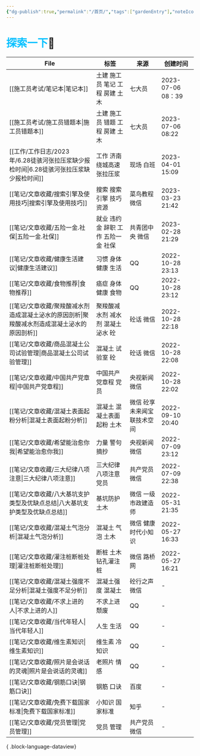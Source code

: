 ```yaml
---
{"dg-publish":true,"permalink":"/首页/","tags":["gardenEntry"],"noteIcon":""}
---
```



# <font color=#00c0ff>探索一下</font>🧐


| File                                                      | 标签                   | 来源             | 创建时间               |
| --------------------------------------------------------- | -------------------- | -------------- | ------------------ |
| [[施工员考试/笔记本\|笔记本]]                                     | 土建 施工员 笔记 工程 房建 土木   | 七大员            | 2023-07-06   08：39 |
| [[施工员考试/施工员错题本\|施工员错题本]]                               | 土建 施工员 错题 工程 房建 土木   | 七大员            | 2023-07-06   08:22 |
| [[工作/工作日志/2023年/6.28徒骇河张拉压浆缺少报检时间\|6.28徒骇河张拉压浆缺少报检时间]] | 工作 济南绕城高速 张拉压浆       | 现场 白班          | 2023-04-01 15:09   |
| [[笔记/文章收藏/搜索引擎及使用技巧\|搜索引擎及使用技巧]]                       | 搜索 搜索引擎 技巧 资源        | 菜鸟教程 微信        | 2023-03-23 21:42   |
| [[笔记/文章收藏/五险一金.社保\|五险一金.社保]]                           | 就业 违约金 辞职 工作 五险一金 社保 | 共青团中央 微信       | 2023-02-28 21:29   |
| [[笔记/文章收藏/健康生活建议\|健康生活建议]]                             | 习惯 身体 健康 生活          | QQ             | 2022-10-28 23:13   |
| [[笔记/文章收藏/食物推荐\|食物推荐]]                                 | 癌症 身体 健康 食物          | QQ             | 2022-10-28 23:12   |
| [[笔记/文章收藏/聚羧酸减水剂造成混凝土泌水的原因剖析\|聚羧酸减水剂造成混凝土泌水的原因剖析]]     | 聚羧酸减水剂 减水剂 混凝土 泌水 砼  | 砼话 微信          | 2022-10-28 22:18   |
| [[笔记/文章收藏/商品混凝土公司试验管理\|商品混凝土公司试验管理]]                   | 混凝土 试验室 砼            | 砼话 微信          | 2022-10-28 22:08   |
| [[笔记/文章收藏/中国共产党章程\|中国共产党章程]]                           | 中国共产党章程 党员           | 央视新闻 微信        | 2022-10-28 22:02   |
| [[笔记/文章收藏/混凝土表面起粉分析\|混凝土表面起粉分析]]                       | 混凝土 混凝土表面起粉 土木       | 微信 砼享未来闻宝联技术空间 | 2022-09-10 20:40   |
| [[笔记/文章收藏/希望能治愈你我\|希望能治愈你我]]                           | 力量 警句 摘抄             | 央视新闻 微信        | 2022-07-09 23:12   |
| [[笔记/文章收藏/三大纪律八项注意\|三大纪律八项注意]]                         | 三大纪律 八项注意 党员         | 共产党员 微信        | 2022-07-09 22:38   |
| [[笔记/文章收藏/八大基坑支护类型及优缺点总结\|八大基坑支护类型及优缺点总结]]             | 基坑防护 土木              | 微信 一级市政建造师     | 2022-05-31   21:35 |
| [[笔记/文章收藏/混凝土气泡分析\|混凝土气泡分析]]                           | 混凝土 气泡 土木            | 微信 健康时代小知识     | 2022-05-27 16:33   |
| [[笔记/文章收藏/灌注桩断桩处理\|灌注桩断桩处理]]                           | 断桩 土木 钻孔灌注桩          | 微信 路桥网         | 2022-05-27 16:21   |
| [[笔记/文章收藏/混凝土强度不足分析\|混凝土强度不足分析]]                       | 混凝土强度 混凝土            | 砼行之声 微信        | \-                 |
| [[笔记/文章收藏/不求上进的人\|不求上进的人]]                             | 不求上进 颓废              | QQ             | \-                 |
| [[笔记/文章收藏/当代年轻人\|当代年轻人]]                               | 人生 生活                | QQ             | \-                 |
| [[笔记/文章收藏/维生素知识\|维生素知识]]                               | 维生素 冷知识              | QQ             | \-                 |
| [[笔记/文章收藏/照片是会说话的灵魂\|照片是会说话的灵魂]]                       | 老照片 情感               | QQ             | \-                 |
| [[笔记/文章收藏/钢筋口诀\|钢筋口诀]]                                 | 钢筋 口诀                | 百度             | \-                 |
| [[笔记/文章收藏/免费下载国家标准\|免费下载国家标准]]                         | 小知识 国家标准             | 知乎             | \-                 |
| [[笔记/文章收藏/党员管理\|党员管理]]                                 | 党员 管理                | 共产党员 微信        | \-                 |

{ .block-language-dataview}
















